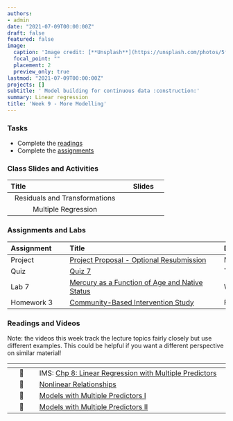 ```yaml
---
authors:
- admin
date: "2021-07-09T00:00:00Z"
draft: false
featured: false
image:
  caption: 'Image credit: [**Unsplash**](https://unsplash.com/photos/5fNmWej4tAA)'
  focal_point: ""
  placement: 2
  preview_only: true
lastmod: "2021-07-09T00:00:00Z"
projects: []
subtitle: ' Model building for continuous data :construction:'
summary: Linear regression 
title: 'Week 9 - More Modelling'
---
```




### Tasks

- Complete the [readings](/post/09-week/#readings)
- Complete the [assignments](/post/09-week/#assignments)


### Class Slides and Activities

| <div style="width:250px;text-align:left">Title</div> | <div  style="width:80px;text-align:center">Slides</div> | 
|:---:|:---------------------|
| Residuals and Transformations   | [<span style="color: #4b5357;"><i class="fas fa-desktop fa-lg"></i></span>](https://sta198f2021.github.io/website/slides/week-09/w9-l01-resid-xform.html)  | 
| Multiple Regression  | [<span style="color: #4b5357;"><i class="fas fa-desktop fa-lg"></i></span>](https://sta198f2021.github.io/website/slides/week-09/w9-l02-multiple-reg.html)  | 



### Assignments and Labs

| <div style="width:120px;text-align:left">Assignment</div> | <div style="width:340px;text-align:left">Title</div> | <div style="width:200px;text-align:left">Due</div> |
|:---|:---|:---|
| Project | [Project Proposal - Optional Resubmission](https://sta198f2021.github.io/website/) | Mon., 10/18 |
| Quiz | [Quiz 7](https://sakai.duke.edu) | Tues., 10/19 |
| Lab 7 |[Mercury as a Function of Age and Native Status](https://sta198f2021.github.io/website/slides/week-09/lab-07-mercury-reg.html)| Wed., 10/20 |
| Homework 3 | [Community-Based Intervention Study]() | Fri., 10/22 |



### Readings and Videos

Note: the videos this week track the lecture topics fairly closely but use different examples. This could be helpful if you want a different perspective on similar material!

| <div style="width:50px"></div>  | <div style="width:420px"></div>  |  <div style="width:200px"></div> |
|:---:|:---|:---:|
| :open_book: | IMS: [Chp 8: Linear Regression with Multiple Predictors](https://openintro-ims.netlify.app/model-mlr.html) | **Required** |
| :movie_camera: |[Nonlinear Relationships](https://www.youtube.com/watch?v=j4MZ6ZdHnHg) | **Optional** |
| :movie_camera: |[Models with Multiple Predictors I](https://www.youtube.com/watch?v=mjkNabD4oi4) | **Optional** |
| :movie_camera: |[Models with Multiple Predictors II](https://www.youtube.com/watch?v=nJAYRnLPb10) | **Optional** |








